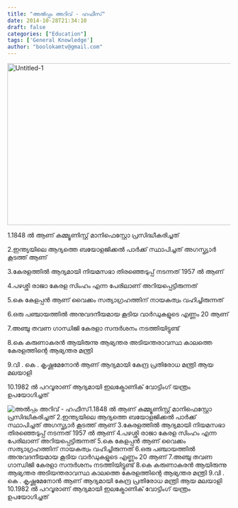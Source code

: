```yaml
---
title: "അല്‍പ്പം അറിവ് - ഹഫീസ്"
date: 2014-10-28T21:34:10
draft: false
categories: ["Education"]
tags: ['General Knowledge']
author: "boolokamtv@gmail.com"
---
```


<img class="aligncenter size-full wp-image-183249" src="https://cdn.boolokam.com/articles/2014/10/Untitled-1173.jpg" alt="Untitled-1" width="620" height="365" />

1.1848 ല്‍ ആണ് കമ്മ്യൂണിസ്റ്റ് മാനിഫെസ്റ്റോ പ്രസിദ്ധീകരിച്ചത്

2.ഇന്ത്യയിലെ ആദ്യത്തെ ബയോളജിക്കല്‍ പാര്‍ക്ക് സ്ഥാപിച്ചത് അഗസ്ത്യാര്‍ കൂടത്ത് ആണ്

3.കേരളത്തില്‍ ആദ്യമായി നിയമസഭാ തിരഞ്ഞെടുപ്പ് നടന്നത് 1957 ല്‍ ആണ്

4.പഴശ്ശി രാജാ കേരള സിംഹം എന്ന പേരിലാണ് അറിയപ്പെട്ടിരുന്നത്

5.കെ കേളപ്പന്‍ ആണ് വൈക്കം സത്യാഗ്രഹത്തിന് നായകത്വം വഹിച്ചിരുന്നത്

6.ഒരു പഞ്ചായത്തില്‍ അനുവദനീയമായ കൂടിയ വാര്‍ഡുകളുടെ എണ്ണം 20 ആണ്

7.അഞ്ചു തവണ ഗാന്ധിജി കേരളാ സന്ദര്‍ശനം നടത്തിയിട്ടുണ്ട്

8.കെ കരുണാകരന്‍ ആയിരുന്നു ആഭ്യന്തര അടിയന്തരാവസ്ഥ കാലത്തെ കേരളത്തിന്റെ ആഭ്യന്തര മന്ത്രി

9.വി . കെ . കൃഷ്ണമേനോന്‍ ആണ് ആദ്യമായി കേന്ദ്ര പ്രതിരോധ മന്ത്രി ആയ മലയാളി

10.1982 ല്‍ പറവൂരാണ് ആദ്യമായി ഇലക്ട്രോണിക് വോട്ടിംഗ് യന്ത്രം ഉപയോഗിച്ചത്


![അല്‍പ്പം അറിവ് - ഹഫീസ്](https://cdn.boolokam.com/articles/2014/10/Untitled-1173.jpg)1.1848 ല്‍ ആണ് കമ്മ്യൂണിസ്റ്റ് മാനിഫെസ്റ്റോ പ്രസിദ്ധീകരിച്ചത് 2.ഇന്ത്യയിലെ ആദ്യത്തെ ബയോളജിക്കല്‍ പാര്‍ക്ക് സ്ഥാപിച്ചത് അഗസ്ത്യാര്‍ കൂടത്ത് ആണ് 3.കേരളത്തില്‍ ആദ്യമായി നിയമസഭാ തിരഞ്ഞെടുപ്പ് നടന്നത് 1957 ല്‍ ആണ് 4.പഴശ്ശി രാജാ കേരള സിംഹം എന്ന പേരിലാണ് അറിയപ്പെട്ടിരുന്നത് 5.കെ കേളപ്പന്‍ ആണ് വൈക്കം സത്യാഗ്രഹത്തിന് നായകത്വം വഹിച്ചിരുന്നത് 6.ഒരു പഞ്ചായത്തില്‍ അനുവദനീയമായ കൂടിയ വാര്‍ഡുകളുടെ എണ്ണം 20 ആണ് 7.അഞ്ചു തവണ ഗാന്ധിജി കേരളാ സന്ദര്‍ശനം നടത്തിയിട്ടുണ്ട് 8.കെ കരുണാകരന്‍ ആയിരുന്നു ആഭ്യന്തര അടിയന്തരാവസ്ഥ കാലത്തെ കേരളത്തിന്റെ ആഭ്യന്തര മന്ത്രി 9.വി . കെ . കൃഷ്ണമേനോന്‍ ആണ് ആദ്യമായി കേന്ദ്ര പ്രതിരോധ മന്ത്രി ആയ മലയാളി 10.1982 ല്‍ പറവൂരാണ് ആദ്യമായി ഇലക്ട്രോണിക് വോട്ടിംഗ് യന്ത്രം ഉപയോഗിച്ചത്
